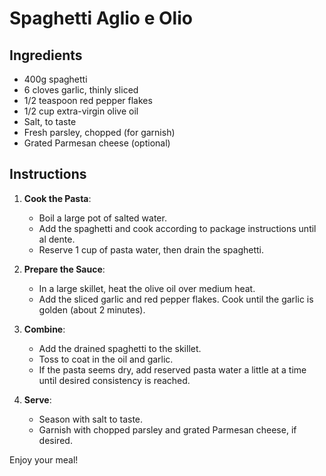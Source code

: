# Spaghetti Aglio e Olio

## Ingredients

- 400g spaghetti
- 6 cloves garlic, thinly sliced
- 1/2 teaspoon red pepper flakes
- 1/2 cup extra-virgin olive oil
- Salt, to taste
- Fresh parsley, chopped (for garnish)
- Grated Parmesan cheese (optional)

## Instructions

1. **Cook the Pasta**: 
   - Boil a large pot of salted water. 
   - Add the spaghetti and cook according to package instructions until al dente. 
   - Reserve 1 cup of pasta water, then drain the spaghetti.

2. **Prepare the Sauce**:
   - In a large skillet, heat the olive oil over medium heat.
   - Add the sliced garlic and red pepper flakes. Cook until the garlic is golden (about 2 minutes).

3. **Combine**:
   - Add the drained spaghetti to the skillet. 
   - Toss to coat in the oil and garlic.
   - If the pasta seems dry, add reserved pasta water a little at a time until desired consistency is reached.

4. **Serve**:
   - Season with salt to taste. 
   - Garnish with chopped parsley and grated Parmesan cheese, if desired.

Enjoy your meal!
